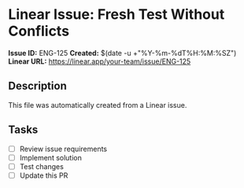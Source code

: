 # Linear Issue: Fresh Test Without Conflicts

**Issue ID:** ENG-125
**Created:** $(date -u +"%Y-%m-%dT%H:%M:%SZ")
**Linear URL:** https://linear.app/your-team/issue/ENG-125

## Description
This file was automatically created from a Linear issue.

## Tasks
- [ ] Review issue requirements
- [ ] Implement solution
- [ ] Test changes
- [ ] Update this PR

